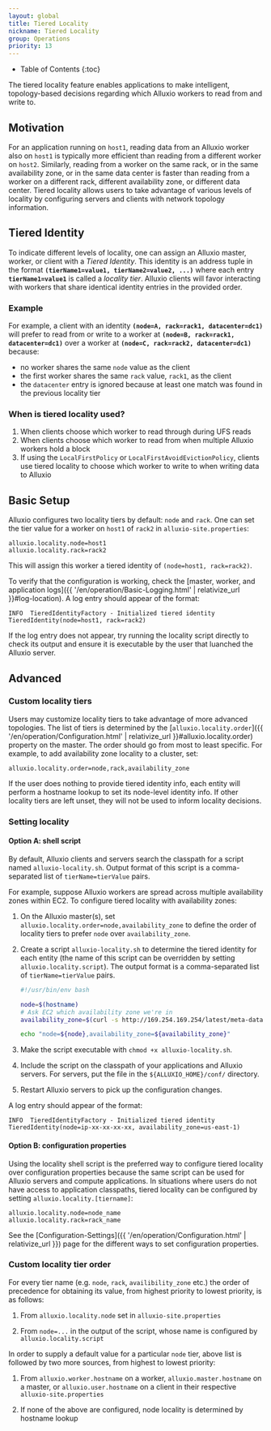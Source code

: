 ```yaml
---
layout: global
title: Tiered Locality
nickname: Tiered Locality
group: Operations
priority: 13
---
```


* Table of Contents
{:toc}

The tiered locality feature enables applications to make intelligent, topology-based decisions
regarding which Alluxio workers to read from and write to.

## Motivation

For an application running on `host1`, reading data from an Alluxio worker also on `host1` is typically more
efficient than reading from a different worker on `host2`.
Similarly, reading from a worker on the same rack, or in the same availability zone,
or in the same data center is faster than reading
from a worker on a different rack, different availability zone, or different data center.
Tiered locality allows users to take advantage of various levels of locality by configuring
servers and clients with network topology information.

## Tiered Identity

To indicate different levels of locality, one can assign an Alluxio
master, worker, or client with a *Tiered Identity*.
This identity is an address tuple in the format **`(tierName1=value1, tierName2=value2, ...)`**
where each entry **`tierName1=value1`** is called a *locality tier*.
Alluxio clients will favor interacting with workers that share identical identity entries in the
provided order.

### Example

For example, a client with an identity **`(node=A, rack=rack1, datacenter=dc1)`** will prefer to
read from or write to a worker at **`(node=B, rack=rack1, datacenter=dc1)`** over a worker at
**`(node=C, rack=rack2, datacenter=dc1)`** because:
- no worker shares the same `node` value as the client
- the first worker shares the same `rack` value, `rack1`, as the client
- the `datacenter` entry is ignored because at least one match was found in the previous locality
tier

### When is tiered locality used?

1. When clients choose which worker to read through during UFS reads
1. When clients choose which worker to read from when multiple Alluxio workers hold a block
1. If using the `LocalFirstPolicy` or `LocalFirstAvoidEvictionPolicy`, clients use tiered locality
to choose which worker to write to when writing data to Alluxio

## Basic Setup

Alluxio configures two locality tiers by default: `node` and `rack`.
One can set the tier value for a worker on `host1` of `rack2` in `alluxio-site.properties`:

```
alluxio.locality.node=host1
alluxio.locality.rack=rack2
```

This will assign this worker a tiered identity of `(node=host1, rack=rack2)`.

To verify that the configuration is working, check the
[master, worker, and application logs]({{ '/en/operation/Basic-Logging.html' | relativize_url }}#log-location).
A log entry should appear of the format:

```log
INFO  TieredIdentityFactory - Initialized tiered identity TieredIdentity(node=host1, rack=rack2)
```

If the log entry does not appear, try running the locality script directly to check its output and
ensure it is executable by the user that luanched the Alluxio server.

## Advanced

### Custom locality tiers

Users may customize locality tiers to take advantage of more advanced topologies.
The list of tiers is determined by the
[`alluxio.locality.order`]({{ '/en/operation/Configuration.html' | relativize_url }}#alluxio.locality.order) property on the master.
The order should go from most to least specific.
For example, to add availability zone locality to a cluster, set:

```
alluxio.locality.order=node,rack,availability_zone
```

If the user does nothing to provide tiered identity info,
each entity will perform a hostname lookup to set its node-level identity info.
If other locality tiers are left unset, they will not be used to inform locality decisions.

### Setting locality

#### Option A: shell script

By default, Alluxio clients and servers search the classpath for a script named `alluxio-locality.sh`.
Output format of this script is a comma-separated list of `tierName=tierValue` pairs.

For example, suppose Alluxio workers are spread across multiple availability zones within EC2.
To configure tiered locality with availability zones:

1. On the Alluxio master(s), set `alluxio.locality.order=node,availability_zone` to define the order
   of locality tiers to prefer `node` over `availability_zone`.

1. Create a script `alluxio-locality.sh` to determine the tiered identity for each entity
   (the name of this script can be overridden by setting `alluxio.locality.script`).
   The output format is a comma-separated list of `tierName=tierValue` pairs.
   ```bash
   #!/usr/bin/env bash

   node=$(hostname)
   # Ask EC2 which availability zone we're in
   availability_zone=$(curl -s http://169.254.169.254/latest/meta-data/placement/availability-zone)

   echo "node=${node},availability_zone=${availability_zone}"
   ```

1. Make the script executable with `chmod +x alluxio-locality.sh`.

1. Include the script on the classpath of your applications and Alluxio servers.
   For servers, put the file in the `${ALLUXIO_HOME}/conf/` directory.

1. Restart Alluxio servers to pick up the configuration changes.

A log entry should appear of the format:

```log
INFO  TieredIdentityFactory - Initialized tiered identity TieredIdentity(node=ip-xx-xx-xx-xx, availability_zone=us-east-1)
```

#### Option B: configuration properties

Using the locality shell script is the preferred way to configure tiered locality over configuration
properties because the same script can be used for Alluxio servers and compute applications.
In situations where users do not have access to application classpaths,
tiered locality can be configured by setting `alluxio.locality.[tiername]`:

```
alluxio.locality.node=node_name
alluxio.locality.rack=rack_name
```

See the [Configuration-Settings]({{ '/en/operation/Configuration.html' | relativize_url }})
page for the different ways to set configuration properties.

### Custom locality tier order

For every tier name (e.g. `node`, `rack`, `availibility_zone` etc.) the order of precedence for
obtaining its value, from highest priority to lowest priority, is as follows:

1. From `alluxio.locality.node` set in `alluxio-site.properties`

1. From `node=...` in the output of the script, whose name is configured by
`alluxio.locality.script`

In order to supply a default value for a particular `node` tier, above list is followed by two more
sources, from highest to lowest priority:

1. From `alluxio.worker.hostname` on a worker, `alluxio.master.hostname` on a master, or
`alluxio.user.hostname` on a client in their respective `alluxio-site.properties`

1. If none of the above are configured, node locality is determined by hostname lookup
